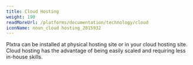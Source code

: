 ```yaml
---
title: Cloud Hosting
weight: 190
readMoreUrl: /platforms/documentation/technology/cloud
iconName: noun_cloud hosting_2015932
---
```


Plxtra can be installed at physical hosting site or in your cloud hosting site.  Cloud hosting has the advantage of being easily scaled and requiring less in-house skills.
